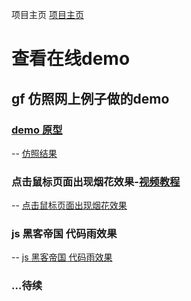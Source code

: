 项目主页 <a href="https://javastar920905.github.io/html5/">项目主页 </a>
# 查看在线demo
## gf 仿照网上例子做的demo
### <a href="https://javastar920905.github.io/html5/translate/index">demo 原型</a>

-- <a href="https://javastar920905.github.io/html5/translate/index2">仿照结果</a>


### 点击鼠标页面出现烟花效果-<a href="http://www.365yg.com/group/6440320757309374977/">视频教程</a>
-- <a href="https://javastar920905.github.io/html5/power-fire-oop.html">点击鼠标页面出现烟花效果</a>

### js 黑客帝国 代码雨效果
-- <a href="https://javastar920905.github.io/html5/js-hack-code_rain.html">js 黑客帝国 代码雨效果</a>

### ...待续